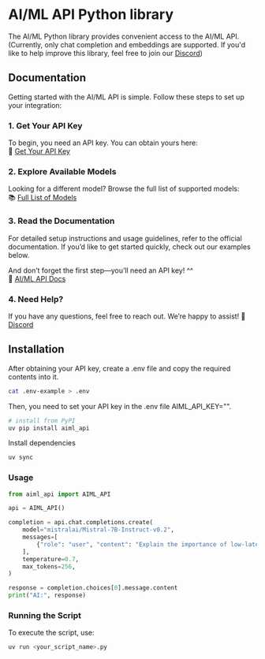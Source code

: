 # AI/ML API Python library

The AI/ML Python library provides convenient access to the AI/ML API. \
(Currently, only chat completion and embeddings are supported. If you'd like to help improve this library, feel free to join our [Discord](https://discord.gg/hvaUsJpVJf))

## Documentation

Getting started with the AI/ML API is simple. Follow these steps to set up your integration:

### 1. Get Your API Key  
To begin, you need an API key. You can obtain yours here:  
🔑 [Get Your API Key](https://aimlapi.com/app/keys/?utm_source=pipy&utm_medium=pipy&utm_campaign=integration)

### 2. Explore Available Models  
Looking for a different model? Browse the full list of supported models:  
📚 [Full List of Models](https://aimlapi.com/models?utm_source=pipy&utm_medium=pipy&utm_campaign=integration)

### 3. Read the Documentation  
For detailed setup instructions and usage guidelines, refer to the official documentation. If you’d like to get started quickly, check out our examples below.

And don’t forget the first step—you’ll need an API key! ^^ \
📖 [AI/ML API Docs](https://docs.aimlapi.com?utm_source=pipy&utm_medium=pipy&utm_campaign=integration)

### 4. Need Help?  
If you have any questions, feel free to reach out. We’re happy to assist! 🚀  [Discord](https://discord.gg/hvaUsJpVJf)


## Installation
After obtaining your API key, create a .env file and copy the required contents into it.
```sh
cat .env-example > .env
```
Then, you need to set your API key in the .env file AIML_API_KEY="".

```sh
# install from PyPI
uv pip install aiml_api
```

Install dependencies
```sh
uv sync
```

### Usage  
```python
from aiml_api import AIML_API

api = AIML_API()

completion = api.chat.completions.create(
    model="mistralai/Mistral-7B-Instruct-v0.2",
    messages=[
        {"role": "user", "content": "Explain the importance of low-latency LLMs"},
    ],
    temperature=0.7,
    max_tokens=256,
)

response = completion.choices[0].message.content
print("AI:", response)
```  

### Running the Script  
To execute the script, use:  
```sh
uv run <your_script_name>.py
```
